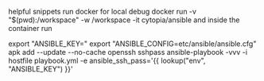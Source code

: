 helpful snippets
run docker for local debug
docker run -v "$(pwd):/workspace" -w /workspace -it  cytopia/ansible
and inside the container run

   export "ANSIBLE_KEY=<snowman password>"
   export "ANSIBLE_CONFIG=etc/ansible/ansible.cfg"
   apk add --update --no-cache openssh sshpass
   ansible-playbook -vvv -i hostfile playbook.yml -e ansible_ssh_pass='{{ lookup("env", "ANSIBLE_KEY") }}'
